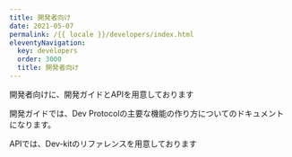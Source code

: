 ```yaml
---
title: 開発者向け
date: 2021-05-07
permalink: /{{ locale }}/developers/index.html
eleventyNavigation:
  key: developers
  order: 3000
  title: 開発者向け
---
```


開発者向けに、開発ガイドとAPIを用意しております

開発ガイドでは、Dev Protocolの主要な機能の作り方についてのドキュメントになります。

APIでは、Dev-kitのリファレンスを用意しております
